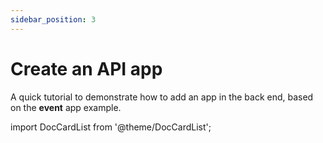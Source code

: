 ```yaml
---
sidebar_position: 3
---
```


# Create an API app

A quick tutorial to demonstrate how to add an app in the back end, based
on the **event** app example.

import DocCardList from '@theme/DocCardList';

<DocCardList />
